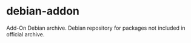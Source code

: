 # debian-addon
Add-On Debian archive.
Debian repository for packages not included in official archive.
